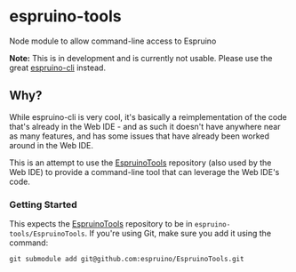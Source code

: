 espruino-tools
==============

Node module to allow command-line access to Espruino

**Note:** This is in development and is currently not usable. Please use the great [espruino-cli](https://www.npmjs.org/package/espruino-cli) instead.

Why?
----

While espruino-cli is very cool, it's basically a reimplementation of the code that's already in the Web IDE - and as such it doesn't have anywhere near as many features, and has some issues that have already been worked around in the Web IDE.

This is an attempt to use the [EspruinoTools](https://github.com/espruino/EspruinoTools) repository (also used by the Web IDE) to provide a command-line tool that can leverage the Web IDE's code.


### Getting Started

This expects the [EspruinoTools](https://github.com/espruino/EspruinoTools) repository to be in `espruino-tools/EspruinoTools`. If you're using Git, make sure you add it using the command:

```
git submodule add git@github.com:espruino/EspruinoTools.git
```

